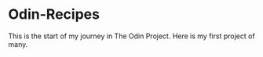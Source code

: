 # Odin-Recipes
This is the start of my journey in The Odin Project. Here is my first project of many.
